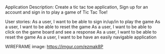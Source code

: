 Application Description:
Create a tic tac toe application, Sign up for an account and sign in to play a game of Tic Tac Toe! 

User stories:
As a user, I want to be able to sign in/up/in to play the game
As a user, I want to be able to reset the game
As a user, I want to be able to click on the game board and see a response
As a user, I want to be able to reset the game
As a user, I want to be have an easily navigable application

WIREFRAME image: https://imgur.com/ezmak8P 